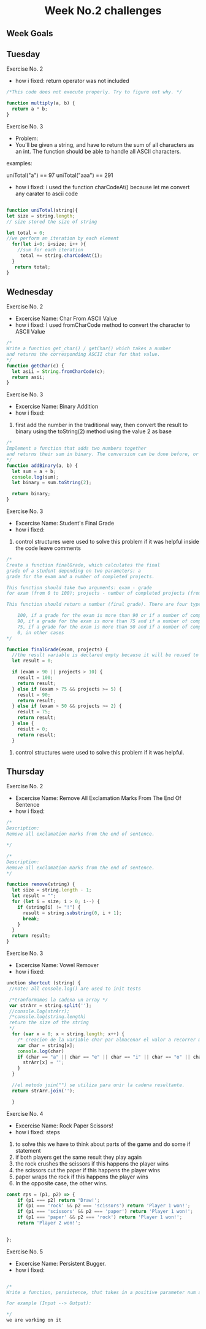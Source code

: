 <h1 align="center">Week No.2 challenges</h1>

<h2>Week Goals</h2>
<h2>Tuesday</h2>

Exercise No. 2

- how i fixed: return operator was not included

```javascript
/*This code does not execute properly. Try to figure out why. */

function multiply(a, b) {
  return a * b;
}
```

Exercise No. 3

- Problem:
- You'll be given a string, and have to return the sum of all
  characters as an int. The function should be able to handle all ASCII characters.

examples:

uniTotal("a") == 97 uniTotal("aaa") == 291

- how i fixed: i used the function charCodeAt() because let me convert any carater to ascii code

```javasCript

function uniTotal(string){
let size = string.length;
// size stored the size of string

let total = 0;
//we perform an iteration by each element
  for(let i=0; i<size; i++ ){
    //sum for each iteration
     total += string.charCodeAt(i);
  }
   return total;
}
```

## Wednesday

Exercise No. 2

- Excercise Name: Char From ASCII Value
- how i fixed: I used fromCharCode method to convert the character to ASCII Value

```javascript
/*
Write a function get_char() / getChar() which takes a number
and returns the corresponding ASCII char for that value.
*/
function getChar(c) {
  let asii = String.fromCharCode(c);
  return asii;
}
```

Exercise No. 3

- Excercise Name: Binary Addition
- how i fixed:

1. first add the number in the traditional way, then convert the result to binary using the toString(2) method using the value 2 as base

```javascript
/*
Implement a function that adds two numbers together 
and returns their sum in binary. The conversion can be done before, or after the addition.
*/
function addBinary(a, b) {
  let sum = a + b;
  console.log(sum);
  let binary = sum.toString(2);

  return binary;
}
```

Exercise No. 3

- Excercise Name: Student's Final Grade
- how i fixed:

1. control structures were used to solve this problem if it was helpful inside the code leave comments

```javascript
/*
Create a function finalGrade, which calculates the final
grade of a student depending on two parameters: a
grade for the exam and a number of completed projects.

This function should take two arguments: exam - grade
for exam (from 0 to 100); projects - number of completed projects (from 0 and above);

This function should return a number (final grade). There are four types of final grades:

    100, if a grade for the exam is more than 90 or if a number of completed projects more than 10.
    90, if a grade for the exam is more than 75 and if a number of completed projects is minimum 5.
    75, if a grade for the exam is more than 50 and if a number of completed projects is minimum 2.
    0, in other cases
*/

function finalGrade(exam, projects) {
  //the result variable is declared empty because it will be reused to overload its value
  let result = 0;

  if (exam > 90 || projects > 10) {
    result = 100;
    return result;
  } else if (exam > 75 && projects >= 5) {
    result = 90;
    return result;
  } else if (exam > 50 && projects >= 2) {
    result = 75;
    return result;
  } else {
    result = 0;
    return result;
  }
```

1. control structures were used to solve this problem if it was helpful.

## Thursday

Exercise No. 2

- Excercise Name: Remove All Exclamation Marks From The End Of Sentence
- how i fixed:

```javascript
/*
Description:
Remove all exclamation marks from the end of sentence.

*/

/*
Description:
Remove all exclamation marks from the end of sentence.
*/

function remove(string) {
  let size = string.length - 1;
  let result = "";
  for (let i = size; i > 0; i--) {
    if (string[i] != "!") {
      result = string.substring(0, i + 1);
      break;
    }
  }
  return result;
}
```

Exercise No. 3

- Excercise Name: Vowel Remover
- how i fixed:

```javascript
unction shortcut (string) {
 //note: all console.log() are used to init tests

 /*tranformamos la cadena un array */
 var strArr = string.split('');
 //console.log(strArr);
 /*console.log(string.length)
 return the size of the string
 */
  for (var x = 0; x < string.length; x++) {
    /* creacion de la variable char par almacenar el valor a recorrer mediante su indice */
    var char = string[x];
    console.log(char)
    if (char == "a" || char == "e" || char == "i" || char == "o" || char == "u") {
      strArr[x] = '';
    }
  }

  //el metodo join("") se utiliza para unir la cadena resultante.
  return strArr.join('');

  }
```

Exercise No. 4

- Excercise Name: Rock Paper Scissors!
- how i fixed: steps
1. to solve this we have to think about parts of the game and do some if statement
2. if both players get the same result they play again
3. the rock crushes the scissors if this happens the player wins
4. the scissors cut the paper if this happens the player wins
5. paper wraps the rock if this happens the player wins
6. In the opposite case, the other wins.

```javascript
const rps = (p1, p2) => {
    if (p1 === p2) return 'Draw!';
    if (p1 === 'rock' && p2 === 'scissors') return 'Player 1 won!';
    if (p1 === 'scissors' && p2 === 'paper') return 'Player 1 won!';
    if (p1 === 'paper' && p2 === 'rock') return 'Player 1 won!';
    return 'Player 2 won!';
    

};


```

Exercise No. 5

- Excercise Name: Persistent Bugger.
- how i fixed:

```javascript

/*
Write a function, persistence, that takes in a positive parameter num and returns its multiplicative persistence, which is the number of times you must multiply the digits in num until you reach a single digit.

For example (Input --> Output):

*/
we are working on it

```
